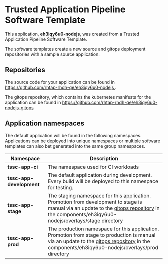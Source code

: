 # Trusted Application Pipeline Software Template

This application, **eh3iqy6u0-nodejs**, was created from a Trusted Application Pipeline Software Template.

The software templates create a new source and gitops deployment repositories with a sample source application. 

## Repositories

The source code for your application can be found in [https://github.com/rhtap-rhdh-qe/eh3iqy6u0-nodejs ](https://github.com/rhtap-rhdh-qe/eh3iqy6u0-nodejs ).
 
The gitops repository, which contains the kubernetes manifests for the application can be found in 
[https://github.com/rhtap-rhdh-qe/eh3iqy6u0-nodejs-gitops ](https://github.com/rhtap-rhdh-qe/eh3iqy6u0-nodejs-gitops ) 

## Application namespaces 

The default application will be found in the following namespaces. Applications can be deployed into unique namespaces or multiple software templates can also bet generated into the same group namespaces.  

|  Namespace   |  Description   |  
| -------- | -------- |
| **tssc-app-ci** | The namespace used for CI workloads |
| **tssc-app-development** | The default application during development. Every build will be deployed to this namespace for testing. |
| **tssc-app-stage** | The staging namespace for this application. Promotion from development to stage is manual via an update to the [gitops repository](https://github.com/rhtap-rhdh-qe/eh3iqy6u0-nodejs-gitops ) in the components/eh3iqy6u0-nodejs/overlays/stage directory |
| **tssc-app-prod** | The production namespace for this application. Promotion from stage to production is manual via an update to the [gitops repository](https://github.com/rhtap-rhdh-qe/eh3iqy6u0-nodejs-gitops ) in the components/eh3iqy6u0-nodejs/overlays/prod directory |